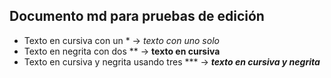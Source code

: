 ## Documento md para pruebas de edición

* Texto en cursiva con un * → *texto con uno solo*
* Texto en negrita con dos ** → **texto en cursiva**
* Texto en cursiva y negrita usando tres *** → ***texto en cursiva y negrita***
